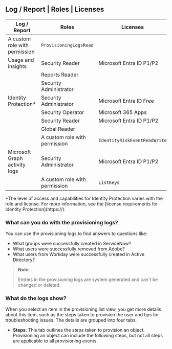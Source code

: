 ## Log / Report | Roles | Licenses

| Log / Report | Roles | Licenses |
|---------------------|------------------------------------------------------------------|-----------------------------|
| A custom role with permission | `ProvisioningLogsRead` | |
| Usage and insights | Security Reader | Microsoft Entra ID P1/P2 |
| | Reports Reader | |
| | Security Administrator | |
| Identity Protection* | Security Administrator | Microsoft Entra ID Free |
| | Security Operator | Microsoft 365 Apps |
| | Security Reader | Microsoft Entra ID P1/P2 |
| | Global Reader | |
| | A custom role with permission | `IdentityRiskEventReadWrite` |
| Microsoft Graph activity logs | Security Administrator | Microsoft Entra ID P1/P2 |
| | A custom role with permission | `ListKeys` |

*The level of access and capabilities for Identity Protection varies with the role and license. For more information, see the [license requirements for Identity Protection](https://<license requirements link>).

### What can you do with the provisioning logs?

You can use the provisioning logs to find answers to questions like:

- What groups were successfully created in ServiceNow?
- What users were successfully removed from Adobe?
- What users from Workday were successfully created in Active Directory?

> **Note**
> 
> Entries in the provisioning logs are system generated and can't be changed or deleted.

### What do the logs show?

When you select an item in the provisioning list view, you get more details about this item, such as the steps taken to provision the user and tips for troubleshooting issues. The details are grouped into four tabs.

- **Steps**: This tab outlines the steps taken to provision an object. Provisioning an object can include the following steps, but not all steps are applicable to all provisioning events.